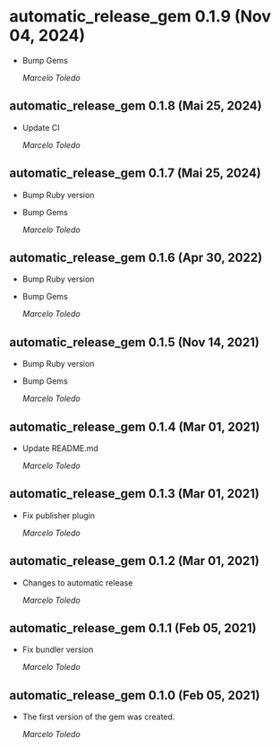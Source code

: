 # automatic_release_gem 0.1.9 (Nov 04, 2024)

* Bump Gems

  *Marcelo Toledo*

## automatic_release_gem 0.1.8 (Mai 25, 2024)

* Update CI

  *Marcelo Toledo*

## automatic_release_gem 0.1.7 (Mai 25, 2024)

* Bump Ruby version
* Bump Gems

  *Marcelo Toledo*

## automatic_release_gem 0.1.6 (Apr 30, 2022)

* Bump Ruby version
* Bump Gems

  *Marcelo Toledo*

## automatic_release_gem 0.1.5 (Nov 14, 2021)

* Bump Ruby version
* Bump Gems

  *Marcelo Toledo*

## automatic_release_gem 0.1.4 (Mar 01, 2021)

* Update README.md

  *Marcelo Toledo*

## automatic_release_gem 0.1.3 (Mar 01, 2021)

* Fix publisher plugin

  *Marcelo Toledo*

## automatic_release_gem 0.1.2 (Mar 01, 2021)

* Changes to automatic release

  *Marcelo Toledo*

## automatic_release_gem 0.1.1 (Feb 05, 2021)

* Fix bundler version

  *Marcelo Toledo*

## automatic_release_gem 0.1.0 (Feb 05, 2021)

* The first version of the gem was created.

  *Marcelo Toledo*
